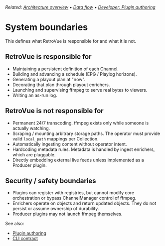 _Related: [Architecture overview](ArchitectureOverview.md) • [Data flow](DataFlow.md) • [Developer: Plugin authoring](../developer/PluginAuthoring.md)_

# System boundaries

This defines what RetroVue is responsible for and what it is not.

## RetroVue is responsible for

- Maintaining a persistent definition of each Channel.
- Building and advancing a schedule (EPG / Playlog horizons).
- Generating a playout plan at "now".
- Decorating that plan through playout enrichers.
- Launching and supervising ffmpeg to serve real bytes to viewers.
- Writing an as-run log.

## RetroVue is not responsible for

- Permanent 24/7 transcoding. ffmpeg exists only while someone is actually watching.
- Scraping / mounting arbitrary storage paths. The operator must provide valid `local_path` mappings per Collection.
- Automatically ingesting content without operator intent.
- Hardcoding metadata rules. Metadata is handled by ingest enrichers, which are pluggable.
- Directly embedding external live feeds unless implemented as a Producer plugin.

## Security / safety boundaries

- Plugins can register with registries, but cannot modify core orchestration or bypass ChannelManager control of ffmpeg.
- Enrichers operate on objects and return updated objects. They do not persist or assume ownership of durability.
- Producer plugins may not launch ffmpeg themselves.

See also:

- [Plugin authoring](../developer/PluginAuthoring.md)
- [CLI contract](../contracts/README.md)
